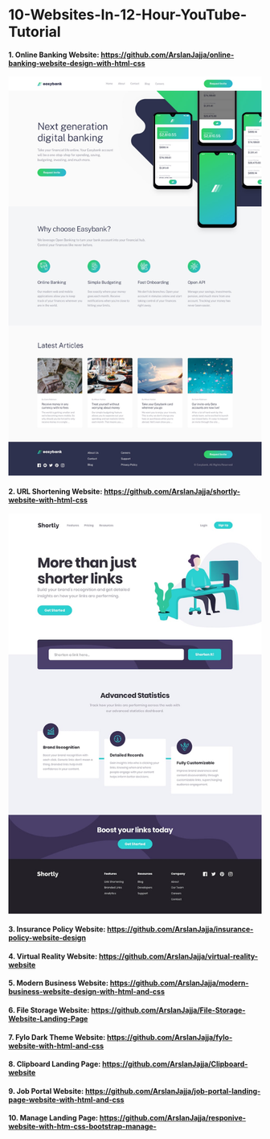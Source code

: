 # 10-Websites-In-12-Hour-YouTube-Tutorial


#### 1. Online Banking Website: https://github.com/ArslanJajja/online-banking-website-design-with-html-css

![Online Banking Website](/images/easybank.jpg)

#### 2. URL Shortening Website: https://github.com/ArslanJajja/shortly-website-with-html-css

![URL Shortening Website](/images/url.jpg)


#### 3. Insurance Policy Website: https://github.com/ArslanJajja/insurance-policy-website-design

#### 4. Virtual Reality Website: https://github.com/ArslanJajja/virtual-reality-website

#### 5. Modern Business Website: https://github.com/ArslanJajja/modern-business-website-design-with-html-and-css

#### 6. File Storage Website: https://github.com/ArslanJajja/File-Storage-Website-Landing-Page

#### 7. Fylo Dark Theme Website: https://github.com/ArslanJajja/fylo-website-with-html-and-css

#### 8. Clipboard Landing Page: https://github.com/ArslanJajja/Clipboard-website

#### 9. Job Portal Website: https://github.com/ArslanJajja/job-portal-landing-page-website-with-html-and-css

#### 10. Manage Landing Page: https://github.com/ArslanJajja/responive-website-with-htm-css-bootstrap-manage-
